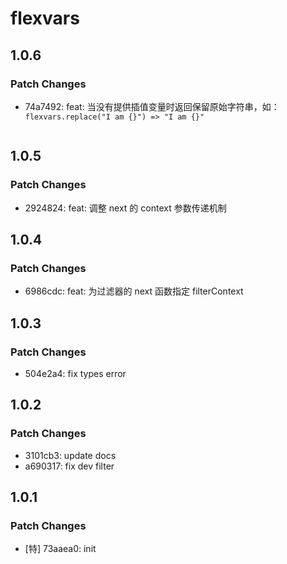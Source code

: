 # flexvars

## 1.0.6

### Patch Changes

- 74a7492: feat: 当没有提供插值变量时返回保留原始字符串，如：`flexvars.replace("I am {}") => "I am {}"`
  ```

  ```

## 1.0.5

### Patch Changes

- 2924824: feat: 调整 next 的 context 参数传递机制

## 1.0.4

### Patch Changes

- 6986cdc: feat: 为过滤器的 next 函数指定 filterContext

## 1.0.3

### Patch Changes

- 504e2a4: fix types error

## 1.0.2

### Patch Changes

- 3101cb3: update docs
- a690317: fix dev filter

## 1.0.1

### Patch Changes

- [特] 73aaea0: init

